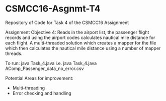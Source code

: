 # CSMCC16-Asgnmt-T4
Repository of Code for Task 4 of the CSMCC16 Assignment

Assignment Objective 4:
Reads in the airport list, the passenger flight records and using the airport codes
calculates nautical mile distance for each flight.
A multi-threaded solution which creates a mapper for the file which then calculates the nautical mile distance
using a number of mapper threads.

To run:
java Task_4.java <files>
     i.e. java  Task_4.java AComp_Passenger_data_no_error.csv

Potential Areas for improvement: 
 - Multi-threading
 - Error checking and handling   